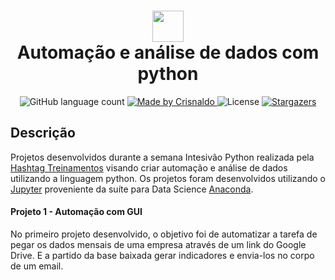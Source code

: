 <h1 align="center">
    <img src="https://upload.wikimedia.org/wikipedia/commons/thumb/c/c3/Python-logo-notext.svg/1200px-Python-logo-notext.svg.png" width="50px"> </br>
    Automação e análise de dados com python
</h1>

<p align="center">
  <img alt="GitHub language count" src="https://img.shields.io/github/languages/count/CrisnaldoSantos/intensivao-python?color=3473a5">

  <a href="https://www.crisnaldocarvalho.com.br">
    <img alt="Made by Crisnaldo" src="https://img.shields.io/badge/made%20by-Crisnaldo Carvalho-ffd441">
  </a>

  <img alt="License" src="https://img.shields.io/badge/license-MIT-3473a5">

  <a href="https://github.com/CrisnaldoSantos/intensivao-python/stargazers">
    <img alt="Stargazers" src="https://img.shields.io/github/stars/CrisnaldoSantos/intensivao-python?style=social">
  </a>
</p>

## Descrição

Projetos desenvolvidos durante a semana Intesivão Python realizada pela <a href="https://www.hashtagtreinamentos.com/">Hashtag Treinamentos</a> visando criar automação e análise de dados utilizando a linguagem python.
Os projetos foram desenvolvidos utilizando o <a href="https://jupyter.org/">Jupyter</a> proveniente da suíte para Data Science <a href="https://www.anaconda.com/">Anaconda</a>.

#### Projeto 1 - Automação com GUI

No primeiro projeto desenvolvido, o objetivo foi de automatizar a tarefa de pegar os dados mensais de uma empresa através de um link do Google Drive. E a partido da base baixada gerar indicadores e envia-los no corpo de um email.
